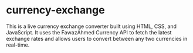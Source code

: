 # currency-exchange
This is a live currency exchange converter built using HTML, CSS, and JavaScript. It uses the FawazAhmed Currency API to fetch the latest exchange rates and allows users to convert between any two currencies in real-time.
